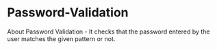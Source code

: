 # Password-Validation
About Password Validation - It checks that the password entered by the user matches the given pattern or not.
